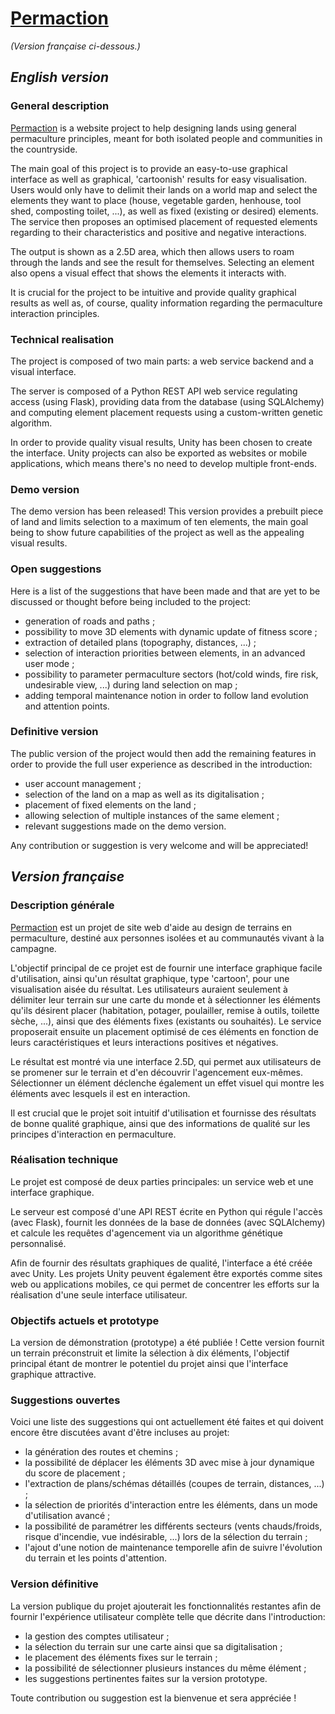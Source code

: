 # [Permaction](https://www.permaction.com/)

*(Version française ci-dessous.)*

## *English version*

### General description

[Permaction](https://www.permaction.com/) is a website project to help designing lands using general permaculture principles, meant for both isolated people and communities in the countryside. 

The main goal of this project is to provide an easy-to-use graphical interface as well as graphical, 'cartoonish' results for easy visualisation. Users would only have to delimit their lands on a world map and select the elements they want to place (house, vegetable garden, henhouse, tool shed, composting toilet, ...), as well as fixed (existing or desired) elements.
The service then proposes an optimised placement of requested elements regarding to their characteristics and positive and negative interactions.

The output is shown as a 2.5D area, which then allows users to roam through the lands and see the result for themselves. Selecting an element also opens a visual effect that shows the elements it interacts with.

It is crucial for the project to be intuitive and provide quality graphical results as well as, of course, quality information regarding the permaculture interaction principles.

### Technical realisation

The project is composed of two main parts: a web service backend and a visual interface.

The server is composed of a Python REST API web service regulating access (using Flask), providing data from the database (using SQLAlchemy) and computing element placement requests using a custom-written genetic algorithm.

In order to provide quality visual results, Unity has been chosen to create the interface. Unity projects can also be exported as websites or mobile applications, which means there's no need to develop multiple front-ends.

### Demo version

The demo version has been released! This version provides a prebuilt piece of land and limits selection to a maximum of ten elements, the main goal being to show future capabilities of the project as well as the appealing visual results.

### Open suggestions

Here is a list of the suggestions that have been made and that are yet to be discussed or thought before being included to the project:
- generation of roads and paths ;
- possibility to move 3D elements with dynamic update of fitness score ;
- extraction of detailed plans (topography, distances, ...) ;
- selection of interaction priorities between elements, in an advanced user mode ;
- possibility to parameter permaculture sectors (hot/cold winds, fire risk, undesirable view, ...) during land selection on map ;
- adding temporal maintenance notion in order to follow land evolution and attention points.

### Definitive version

The public version of the project would then add the remaining features in order to provide the full user experience as described in the introduction:
- user account management ;
- selection of the land on a map as well as its digitalisation ;
- placement of fixed elements on the land ;
- allowing selection of multiple instances of the same element ;
- relevant suggestions made on the demo version.

Any contribution or suggestion is very welcome and will be appreciated!

## *Version française*

### Description générale

[Permaction](https://www.permaction.com/) est un projet de site web d'aide au design de terrains en permaculture, destiné aux personnes isolées et au communautés vivant à la campagne.

L'objectif principal de ce projet est de fournir une interface graphique facile d'utilisation, ainsi qu'un résultat graphique, type 'cartoon', pour une visualisation aisée du résultat. Les utilisateurs auraient seulement à délimiter leur terrain sur une carte du monde et à sélectionner les éléments qu'ils désirent placer (habitation, potager, poulailler, remise à outils, toilette sèche, ...), ainsi que des éléments fixes (existants ou souhaités).
Le service proposerait ensuite un placement optimisé de ces éléments en fonction de leurs caractéristiques et leurs interactions positives et négatives.

Le résultat est montré via une interface 2.5D, qui permet aux utilisateurs de se promener sur le terrain et d'en découvrir l'agencement eux-mêmes. Sélectionner un élément déclenche également un effet visuel qui montre les éléments avec lesquels il est en interaction.

Il est crucial que le projet soit intuitif d'utilisation et fournisse des résultats de bonne qualité graphique, ainsi que des informations de qualité sur les principes d'interaction en permaculture.

### Réalisation technique

Le projet est composé de deux parties principales: un service web et une interface graphique.

Le serveur est composé d'une API REST écrite en Python qui régule l'accès (avec Flask), fournit les données de la base de données (avec SQLAlchemy) et calcule les requêtes d'agencement via un algorithme génétique personnalisé.

Afin de fournir des résultats graphiques de qualité, l'interface a été créée avec Unity. Les projets Unity peuvent également être exportés comme sites web ou applications mobiles, ce qui permet de concentrer les efforts sur la réalisation d'une seule interface utilisateur.

### Objectifs actuels et prototype

La version de démonstration (prototype) a été publiée ! Cette version fournit un terrain préconstruit et limite la sélection à dix éléments, l'objectif principal étant de montrer le potentiel du projet ainsi que l'interface graphique attractive.

### Suggestions ouvertes

Voici une liste des suggestions qui ont actuellement été faites et qui doivent encore être discutées avant d'être incluses au projet:
- la génération des routes et chemins ;
- la possibilité de déplacer les éléments 3D avec mise à jour dynamique du score de placement ;
- l'extraction de plans/schémas détaillés (coupes de terrain, distances, ...) ;
- la sélection de priorités d'interaction entre les éléments, dans un mode d'utilisation avancé ;
- la possibilité de paramétrer les différents secteurs (vents chauds/froids, risque d'incendie, vue indésirable, ...) lors de la sélection du terrain ;
- l'ajout d'une notion de maintenance temporelle afin de suivre l'évolution du terrain et les points d'attention.

### Version définitive

La version publique du projet ajouterait les fonctionnalités restantes afin de fournir l'expérience utilisateur complète telle que décrite dans l'introduction:
- la gestion des comptes utilisateur ;
- la sélection du terrain sur une carte ainsi que sa digitalisation ;
- le placement des éléments fixes sur le terrain ;
- la possibilité de sélectionner plusieurs instances du même élément ;
- les suggestions pertinentes faites sur la version prototype.

Toute contribution ou suggestion est la bienvenue et sera appréciée !
